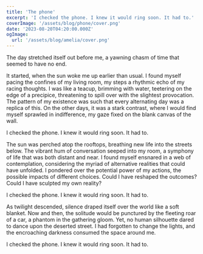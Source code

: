 ```yaml
---
title: 'The phone'
excerpt: 'I checked the phone. I knew it would ring soon. It had to.'
coverImage: '/assets/blog/phone/cover.png'
date: '2023-08-20T04:20:00.000Z'
ogImage:
  url: '/assets/blog/amelia/cover.png'
---
```


The day stretched itself out before me, a yawning chasm of time that seemed to have no end.

It started, when the sun woke me up earlier than usual. I found myself pacing the confines of my living room, my steps a rhythmic echo of my racing thoughts. I was like a teacup, brimming with water, teetering on the edge of a precipice, threatening to spill over with the slightest provocation. The pattern of my existence was such that every alternating day was a replica of this. On the other days, it was a stark contrast, where I would find myself sprawled in indifference, my gaze fixed on the blank canvas of the wall.

I checked the phone. I knew it would ring soon. It had to.

The sun was perched atop the rooftops, breathing new life into the streets below. The vibrant hum of conversation seeped into my room, a symphony of life that was both distant and near. I found myself ensnared in a web of contemplation, considering the myriad of alternative realities that could have unfolded. I pondered over the potential power of my actions, the possible impacts of different choices. Could I have reshaped the outcomes? Could I have sculpted my own reality?

I checked the phone. I knew it would ring soon. It had to.

As twilight descended, silence draped itself over the world like a soft blanket. Now and then, the solitude would be punctured by the fleeting roar of a car, a phantom in the gathering gloom. Yet, no human silhouette dared to dance upon the deserted street. I had forgotten to change the lights, and the encroaching darkness consumed the space around me.

I checked the phone. I knew it would ring soon. It had to.

